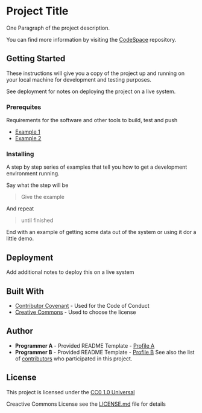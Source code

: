 # Project Title
One Paragraph of the project description.

You can find more information by visiting the [CodeSpace](https://codespaceacademy.com/) repository.

## Getting Started
These instructions will give you a copy of the project up and running on your local machine for development and testing purposes.

See deployment for notes on deploying the project on a live system.

### Prerequites
Requirements for the software and other tools to build, test and push
- [Example 1](https://www.example.com)
- [Example 2](https://www.example.com)

### Installing 
A step by step series of examples that tell you how to get a development environment running.

Say what the step will be
> Give the example

And repeat
> until finished

End with an example of getting some data out of the system or using it dor a little demo.

## Deployment
Add additional notes to deploy this on a live system

## Built With
- [Contributor Covenant](https://www.contributor-covenant.org/) - Used for the Code of Conduct
- [Creative Commons](https://creativecommons.org/) - Used to choose the license

## Author
- **Programmer A** - Provided README Template - [Profile A](https://github.com/berenise7)
- **Programmer B** - Provided README Template - [Profile B](https://github.com/TheSlump7)
See also the list of [contributors](https://github.com/berenise7/todo-list/graphs/contributors) who participated in this project.

## License
This project is licensed under the [CC0 1.0 Universal](LICENSE.md)

Creactive Commons License see the [LICENSE.md](LICENSE.md) file for details

